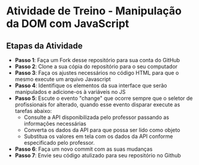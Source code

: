 # Atividade de Treino - Manipulação da DOM com JavaScript

## Etapas da Atividade 

- **Passo 1**: Faça um Fork desse repositório para sua conta do GitHub
- **Passo 2**: Clone a sua cópia do repositório para o seu computador
- **Passo 3**: Faça os ajustes necessários no código HTML para que o mesmo execute um arquivo Javascript
- **Passo 4**: Identifique os elementos da sua interface que serão manipulados e adicione-os à variáveis no JS
- **Passo 5**: Escute o evento "change" que ocorre sempre que o seletor de profissionais for alterado, quando esse evento disparar execute as tarefas abaixo:
  - Consulte a API disponibilizada pelo professor passando as informações necessárias
  - Converta os dados da API para que possa ser lido como objeto 
  - Substitua os valores em tela com os dados da API conforme especificado pelo professor. 
- **Passo 6**: Faça um novo commit com as suas mudanças
- **Passo 7**: Envie seu código atulizado para seu repositório no Github

